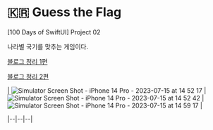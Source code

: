 # 🇰🇷 Guess the Flag

[100 Days of SwiftUI] Project 02

나라별 국기를 맞추는 게임이다.

[블로그 정리 1편](https://myzzu-can.tistory.com/entry/100-Days-of-SwiftUI-Project-2-Guess-the-Flag1-1)

[블로그 정리 2편](https://myzzu-can.tistory.com/entry/100-Days-of-SwiftUI-Project-2-Guess-the-Flag2-1)


| ![Simulator Screen Shot - iPhone 14 Pro - 2023-07-15 at 14 52 17](https://github.com/snnzzoo/swift_projects/assets/104806801/dfcda1a8-3e5e-4c49-9946-37b8aaa971b8) | ![Simulator Screen Shot - iPhone 14 Pro - 2023-07-15 at 14 52 42](https://github.com/snnzzoo/swift_projects/assets/104806801/c2e37495-ed2c-446f-99b9-a55611234d38) | ![Simulator Screen Shot - iPhone 14 Pro - 2023-07-15 at 14 59 17](https://github.com/snnzzoo/swift_projects/assets/104806801/ad89073d-5f08-4638-8043-388e9d165610) |

|--|--|--|
